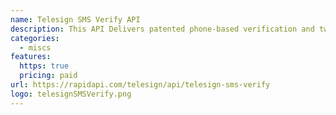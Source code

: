 ```yaml
---
name: Telesign SMS Verify API
description: This API Delivers patented phone-based verification and two-factor authentication using a time-based, one-time passcode sent over SMS
categories:
  - miscs
features:
  https: true
  pricing: paid
url: https://rapidapi.com/telesign/api/telesign-sms-verify
logo: telesignSMSVerify.png
---
```

